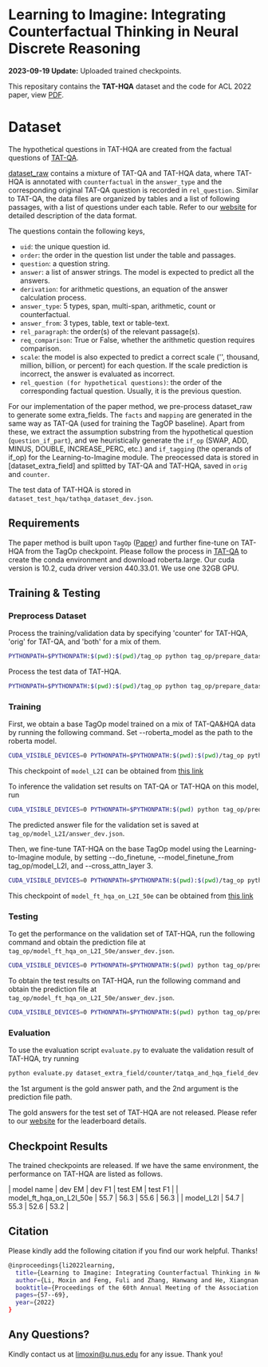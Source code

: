 Learning to Imagine: Integrating Counterfactual Thinking in Neural Discrete Reasoning
====================
**2023-09-19 Update:** Uploaded trained checkpoints. 

This repositary contains the **TAT-HQA** dataset and the code for ACL 2022 paper, view [PDF](https://aclanthology.org/2022.acl-long.5.pdf).

# Dataset 

The hypothetical questions in TAT-HQA are created from the factual questions of [TAT-QA](https://github.com/NExTplusplus/TAT-QA). 

[dataset_raw](https://github.com/NExTplusplus/TAT-HQA/tree/main/dataset_raw) contains a mixture of TAT-QA and TAT-HQA data, where TAT-HQA is annotated with `counterfactual` in the `answer_type` and the corresponding original TAT-QA question is recorded in `rel_question`. 
Similar to TAT-QA, the data files are organized by tables and a list of following passages, with a list of questions under each table. Refer to our [website](https://nextplusplus.github.io/TAT-HQA/) for detailed description of the data format. 

The questions contain the following keys, 
- `uid`: the unique question id.
- `order`: the order in the question list under the table and passages. 
- `question`: a question string.
- `answer`: a list of answer strings. The model is expected to predict all the answers. 
- `derivation`: for arithmetic questions, an equation of the answer calculation process. 
- `answer_type`: 5 types, span, multi-span, arithmetic, count or counterfactual. 
- `answer_from`: 3 types, table, text or table-text. 
- `rel_paragraph`: the order(s) of the relevant passage(s).
- `req_comparison`: True or False, whether the arithmetic question requires comparison. 
- `scale`: the model is also expected to predict a correct scale ('', thousand, million, billion, or percent) for each question. If the scale prediction is incorrect, the answer is evaluated as incorrect. 
- `rel_question (for hypothetical questions)`: the order of the corresponding factual question. Usually, it is the previous question. 

For our implementation of the paper method, we pre-process dataset_raw to generate some extra_fields. The `facts` and `mapping` are generated in the same way as TAT-QA (used for training the TagOP baseline). Apart from these, we extract the assumption substring from the hypothetical question (`question_if_part`), and we heuristically generate the `if_op` (SWAP, ADD, MINUS, DOUBLE, INCREASE_PERC, etc.) and `if_tagging` (the operands of if_op) for the Learning-to-Imagine module. The preocessed data is stored in [dataset_extra_field] and splitted by TAT-QA and TAT-HQA, saved in `orig` and `counter`. 

The test data of TAT-HQA is stored in `dataset_test_hqa/tathqa_dataset_dev.json`.

## Requirements
The paper method is built upon `TagOp` ([Paper](https://aclanthology.org/2021.acl-long.254.pdf)) and further fine-tune on TAT-HQA from the TagOp checkpoint. Please follow the process in [TAT-QA](https://github.com/NExTplusplus/TAT-QA) to create the conda environment and download roberta.large. 
Our cuda version is 10.2, cuda driver version 440.33.01. We use one 32GB GPU. 

## Training & Testing

### Preprocess Dataset

Process the training/validation data by specifying 'counter' for TAT-HQA, 'orig' for TAT-QA, and 'both' for a mix of them.  

```bash
PYTHONPATH=$PYTHONPATH:$(pwd):$(pwd)/tag_op python tag_op/prepare_dataset.py --input_path ./dataset_extra_field/[counter/orig/both] --output_dir tag_op/data/[counter/orig/both] --encoder roberta --mode [train/dev] --roberta_model roberta.large
```
Process the test data of TAT-HQA. 
```bash
PYTHONPATH=$PYTHONPATH:$(pwd):$(pwd)/tag_op python tag_op/prepare_dataset.py --input_path ./dataset_test_hqa --output_dir tag_op/data/test --encoder roberta --mode dev --data_format tathqa_dataset_{}.json --roberta_model roberta.large
```

### Training

First, we obtain a base TagOp model trained on a mix of TAT-QA&HQA data by running the following command. Set --roberta_model as the path to the roberta model. 

```bash
CUDA_VISIBLE_DEVICES=0 PYTHONPATH=$PYTHONPATH:$(pwd):$(pwd)/tag_op python tag_op/trainer.py --data_dir tag_op/data/both --save_dir tag_op/model_L2I --batch_size 32 --eval_batch_size 32 --max_epoch 50 --warmup 0.06 --optimizer adam --learning_rate 5e-4  --weight_decay 5e-5 --seed 123 --gradient_accumulation_steps 4 --bert_learning_rate 1.5e-5 --bert_weight_decay 0.01 --log_per_updates 100 --eps 1e-6  --encoder roberta --test_data_dir tag_op/data/both/ --roberta_model roberta.large --cross_attn_layer 0 --do_finetune 0
```
This checkpoint of `model_L2I` can be obtained from [this link](https://drive.google.com/file/d/1VzYy1a_PbOUnqZZLNW58jpWTFL8PRc3B/view?usp=sharing)

To inference the validation set results on TAT-QA or TAT-HQA on this model, run

```bash
CUDA_VISIBLE_DEVICES=0 PYTHONPATH=$PYTHONPATH:$(pwd) python tag_op/predictor.py --data_dir tag_op/data/[counter/orig] --test_data_dir tag_op/data/[counter/orig] --save_dir tag_op/model_L2I --eval_batch_size 32 --model_path tag_op/model_L2I --encoder roberta --roberta_model roberta.large --cross_attn_layer 0
```

The predicted answer file for the validation set is saved at `tag_op/model_L2I/answer_dev.json`. 

Then, we fine-tune TAT-HQA on the base TagOp model using the Learning-to-Imagine module, by setting --do_finetune, --model_finetune_from tag_op/model_L2I, and --cross_attn_layer 3. 

```bash
CUDA_VISIBLE_DEVICES=0 PYTHONPATH=$PYTHONPATH:$(pwd):$(pwd)/tag_op python tag_op/trainer.py --data_dir tag_op/data/counter --save_dir tag_op/model_ft_hqa_on_L2I_50e --batch_size 32 --eval_batch_size 32 --max_epoch 50 --warmup 0.06 --optimizer adam --learning_rate 5e-5  --weight_decay 5e-5 --seed 123 --gradient_accumulation_steps 4 --bert_learning_rate 1.5e-6 --bert_weight_decay 0.01 --log_per_updates 100 --eps 1e-6  --encoder roberta --test_data_dir tag_op/data/counter/ --roberta_model roberta.large --cross_attn_layer 3 --do_finetune 1 --model_finetune_from tag_op/model_L2I
```
This checkpoint of `model_ft_hqa_on_L2I_50e` can be obtained from [this link](https://drive.google.com/file/d/1P1Eugok72rS4z_U1PhL0wZIaTV3XuBMl/view?usp=sharing)

### Testing

To get the performance on the validation set of TAT-HQA, run the following command and obtain the prediction file at `tag_op/model_ft_hqa_on_L2I_50e/answer_dev.json`. 

```bash
CUDA_VISIBLE_DEVICES=0 PYTHONPATH=$PYTHONPATH:$(pwd) python tag_op/predictor.py --data_dir tag_op/data/counter --test_data_dir tag_op/data/counter --save_dir tag_op/model_ft_hqa_on_L2I_50e --eval_batch_size 32 --model_path tag_op/model_ft_hqa_on_L2I_50e --encoder roberta --roberta_model roberta.large --cross_attn_layer 3
```

To obtain the test results on TAT-HQA, run the following command and obtain the prediction file at `tag_op/model_ft_hqa_on_L2I_50e/answer_dev.json`. 
```bash
CUDA_VISIBLE_DEVICES=0 PYTHONPATH=$PYTHONPATH:$(pwd) python tag_op/predictor.py --data_dir tag_op/data/test --test_data_dir tag_op/data/test --save_dir tag_op/model_ft_hqa_on_L2I_50e --eval_batch_size 32 --model_path tag_op/model_ft_hqa_on_L2I_50e --encoder roberta --roberta_model roberta.large --cross_attn_layer 3
```


### Evaluation
To use the evaluation script `evaluate.py` to evaluate the validation result of TAT-HQA, try running

```bash
python evaluate.py dataset_extra_field/counter/tatqa_and_hqa_field_dev.json tag_op/model_ft_hqa_on_L2I_50e/answer_dev.json 0
```
the 1st argument is the gold answer path, and the 2nd argument is the prediction file path. 

The gold answers for the test set of TAT-HQA are not released. Please refer to our [website](https://nextplusplus.github.io/TAT-HQA/) for the leaderboard details. 

## Checkpoint Results

The trained checkpoints are released. If we have the same environment, the performance on TAT-HQA are listed as follows.  

| model name | dev EM | dev F1 | test EM | test F1 | 
| model_ft_hqa_on_L2I_50e | 55.7 | 56.3 | 55.6 | 56.3 | 
| model_L2I | 54.7 | 55.3 | 52.6 | 53.2 | 

## Citation 
Please kindly add the following citation if you find our work helpful. Thanks!
```bash
@inproceedings{li2022learning,
  title={Learning to Imagine: Integrating Counterfactual Thinking in Neural Discrete Reasoning},
  author={Li, Moxin and Feng, Fuli and Zhang, Hanwang and He, Xiangnan and Zhu, Fengbin and Chua, Tat-Seng},
  booktitle={Proceedings of the 60th Annual Meeting of the Association for Computational Linguistics (Volume 1: Long Papers)},
  pages={57--69},
  year={2022}
}
```
## Any Questions? 
Kindly contact us at [limoxin@u.nus.edu](mailto:limoxin@u.nus.edu) for any issue. Thank you!





